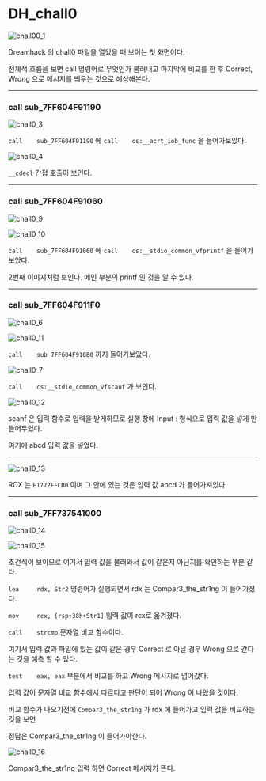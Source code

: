# DH_chall0

![chall00_1](https://raw.githubusercontent.com/sosouni14/image_server/main/image_rev/chall0_1.PNG)

Dreamhack 의 chall0 파일을 열었을 때 보이는 첫 화면이다.

전체적 흐름을 보면 call 명령어로 무엇인가 불러내고 마지막에 비교를 한 후 Correct, Wrong 으로 메시지를 띄우는 것으로 예상해본다.

---

### call    sub_7FF604F91190

![chall0_3](https://raw.githubusercontent.com/sosouni14/image_server/main/image_rev/chall0_3.PNG)

`call    sub_7FF604F91190` 에 `call    cs:__acrt_iob_func` 을 들어가보았다.



![chall0_4](https://raw.githubusercontent.com/sosouni14/image_server/main/image_rev/chall0_4.PNG)



`__cdecl` 간접 호출이 보인다.

---

### call    sub_7FF604F91060

![chall0_9](https://raw.githubusercontent.com/sosouni14/image_server/main/image_rev/chall0_9.PNG)

![chall0_10](https://raw.githubusercontent.com/sosouni14/image_server/main/image_rev/chall0_10.PNG)

`call    sub_7FF604F91060` 에 `call    cs:__stdio_common_vfprintf` 을 들어가 보았다.

2번째 이미지처럼 보인다. 메인 부분의 printf 인 것을 알 수 있다.

---

### call    sub_7FF604F911F0

![chall0_6](https://raw.githubusercontent.com/sosouni14/image_server/main/image_rev/chall0_6.PNG)

![chall0_11](https://raw.githubusercontent.com/sosouni14/image_server/main/image_rev/chall0_11.PNG)

`call    sub_7FF604F910B0` 까지 들어가보았다.



![chall0_7](https://raw.githubusercontent.com/sosouni14/image_server/main/image_rev/chall0_7.PNG)

`call    cs:__stdio_common_vfscanf` 가 보인다.

![chall0_12](https://raw.githubusercontent.com/sosouni14/image_server/main/image_rev/chall0_12.PNG)

scanf 은 입력 함수로 입력을 받게하므로 실행 창에 Input :  형식으로 입력 값을 넣게 만들어두었다.

여기에 abcd 입력 값을 넣었다.

---

![chall0_13](https://raw.githubusercontent.com/sosouni14/image_server/main/image_rev/chall0_13.PNG)

RCX 는 `E1772FFCB0` 이며 그 안에 있는 것은 입력 값 abcd 가 들어가져있다.

---

### call    sub_7FF737541000

![chall0_14](https://raw.githubusercontent.com/sosouni14/image_server/main/image_rev/chall0_14.PNG)

![chall0_15](https://raw.githubusercontent.com/sosouni14/image_server/main/image_rev/chall0_15.PNG)

조건식이 보이므로 여기서 입력 값을 불러와서 값이 같은지 아닌지를 확인하는 부분 같다.

`lea     rdx, Str2` 명령어가 실행되면서 rdx 는 Compar3_the_str1ng 이 들어가졌다.

`mov     rcx, [rsp+38h+Str1]` 입력 값이 rcx로 옮겨졌다.

`call    strcmp` 문자열 비교 함수이다.

여기서 입력 값과 파일에 있는 값이 같은 경우 Correct 로 아닐 경우 Wrong 으로 간다는 것을 예측 할 수 있다.

`test    eax, eax` 부분에서 비교를 하고 Wrong 메시지로 넘어갔다.

입력 값이 문자열 비교 함수에서 다르다고 판단이 되어 Wrong 이 나왔을 것이다.

비교 함수가 나오기전에 `Compar3_the_str1ng` 가 rdx 에 들어가고 입력 값을 비교하는 것을 보면

정답은 Compar3_the_str1ng 이 들어가야한다.

![chall0_16](https://raw.githubusercontent.com/sosouni14/image_server/main/image_rev/chall0_16.PNG)

Compar3_the_str1ng 입력 하면 Correct 메시지가 뜬다.

